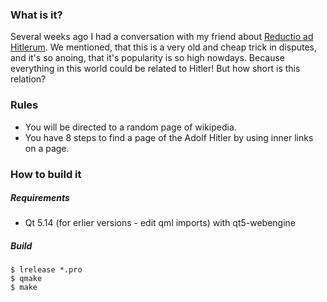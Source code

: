 ###  What is it?
Several weeks ago I had a conversation with my friend about [Reductio ad Hitlerum](https://en.wikipedia.org/wiki/Reductio_ad_Hitlerum "Reductio ad Hitlerum"). We mentioned, that this is a very old and cheap trick in disputes, and it's so anoing, that it's popularity is so high nowdays. Because everything in this world could be related to Hitler! But how short is this relation?

### Rules

- You will be directed to a random page of wikipedia.
- You have 8 steps to find a page of the Adolf Hitler by using inner links on a page.

### How to build it

##### Requirements
- Qt 5.14 (for erlier versions - edit qml imports) with qt5-webengine

##### Build
```shell
$ lrelease *.pro
$ qmake
$ make
```